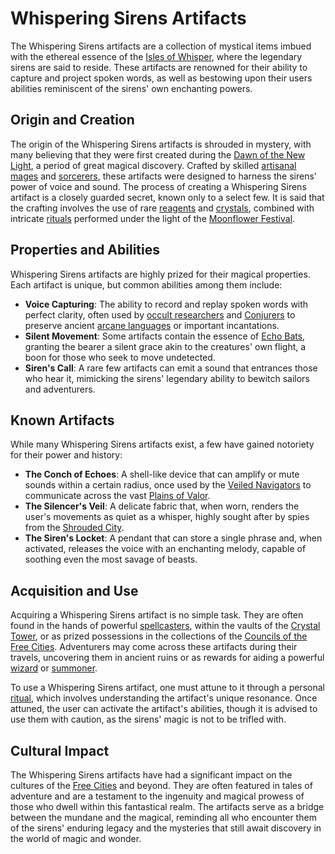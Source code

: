 # Whispering Sirens Artifacts

The Whispering Sirens artifacts are a collection of mystical items imbued with the ethereal essence of the [Isles of Whisper](Isles%20of%20Whisper.md), where the legendary sirens are said to reside. These artifacts are renowned for their ability to capture and project spoken words, as well as bestowing upon their users abilities reminiscent of the sirens' own enchanting powers.

## Origin and Creation

The origin of the Whispering Sirens artifacts is shrouded in mystery, with many believing that they were first created during the [Dawn of the New Light](Dawn%20of%20the%20New%20Light.md), a period of great magical discovery. Crafted by skilled [artisanal](Artisans.md) [mages](mages.md) and [sorcerers](sorcerers.md), these artifacts were designed to harness the sirens' power of voice and sound. The process of creating a Whispering Sirens artifact is a closely guarded secret, known only to a select few. It is said that the crafting involves the use of rare [reagents](reagents.md) and [crystals](crystals.md), combined with intricate [rituals](Rituals.md) performed under the light of the [Moonflower Festival](Moonflower%20Festival.md).

## Properties and Abilities

Whispering Sirens artifacts are highly prized for their magical properties. Each artifact is unique, but common abilities among them include:

- **Voice Capturing**: The ability to record and replay spoken words with perfect clarity, often used by [occult researchers](occult%20researchers.md) and [Conjurers](Conjurers.md) to preserve ancient [arcane languages](arcane%20languages.md) or important incantations.
- **Silent Movement**: Some artifacts contain the essence of [Echo Bats](Echo%20Bats.md), granting the bearer a silent grace akin to the creatures' own flight, a boon for those who seek to move undetected.
- **Siren's Call**: A rare few artifacts can emit a sound that entrances those who hear it, mimicking the sirens' legendary ability to bewitch sailors and adventurers.

## Known Artifacts

While many Whispering Sirens artifacts exist, a few have gained notoriety for their power and history:

- **The Conch of Echoes**: A shell-like device that can amplify or mute sounds within a certain radius, once used by the [Veiled Navigators](Veiled%20Navigators.md) to communicate across the vast [Plains of Valor](Plains%20of%20Valor.md).
- **The Silencer's Veil**: A delicate fabric that, when worn, renders the user's movements as quiet as a whisper, highly sought after by spies from the [Shrouded City](Shrouded%20City.md).
- **The Siren's Locket**: A pendant that can store a single phrase and, when activated, releases the voice with an enchanting melody, capable of soothing even the most savage of beasts.

## Acquisition and Use

Acquiring a Whispering Sirens artifact is no simple task. They are often found in the hands of powerful [spellcasters](spellcasters.md), within the vaults of the [Crystal Tower](Crystal%20Tower.md), or as prized possessions in the collections of the [Councils of the Free Cities](Councils%20of%20the%20Free%20Cities.md). Adventurers may come across these artifacts during their travels, uncovering them in ancient ruins or as rewards for aiding a powerful [wizard](Wizardry.md) or [summoner](Summoners.md).

To use a Whispering Sirens artifact, one must attune to it through a personal [ritual](Rituals.md), which involves understanding the artifact's unique resonance. Once attuned, the user can activate the artifact's abilities, though it is advised to use them with caution, as the sirens' magic is not to be trifled with.

## Cultural Impact

The Whispering Sirens artifacts have had a significant impact on the cultures of the [Free Cities](Free%20Cities.md) and beyond. They are often featured in tales of adventure and are a testament to the ingenuity and magical prowess of those who dwell within this fantastical realm. The artifacts serve as a bridge between the mundane and the magical, reminding all who encounter them of the sirens' enduring legacy and the mysteries that still await discovery in the world of magic and wonder.